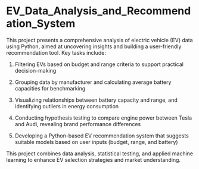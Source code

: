 # EV_Data_Analysis_and_Recommendation_System

This project presents a comprehensive analysis of electric vehicle (EV) data using Python, aimed at uncovering insights and building a user-friendly recommendation tool. Key tasks include:

1. Filtering EVs based on budget and range criteria to support practical decision-making

2. Grouping data by manufacturer and calculating average battery capacities for benchmarking

3. Visualizing relationships between battery capacity and range, and identifying outliers in energy consumption

4. Conducting hypothesis testing to compare engine power between Tesla and Audi, revealing brand performance differences

5. Developing a Python-based EV recommendation system that suggests suitable models based on user inputs (budget, range, and battery)

This project combines data analysis, statistical testing, and applied machine learning to enhance EV selection strategies and market understanding.
